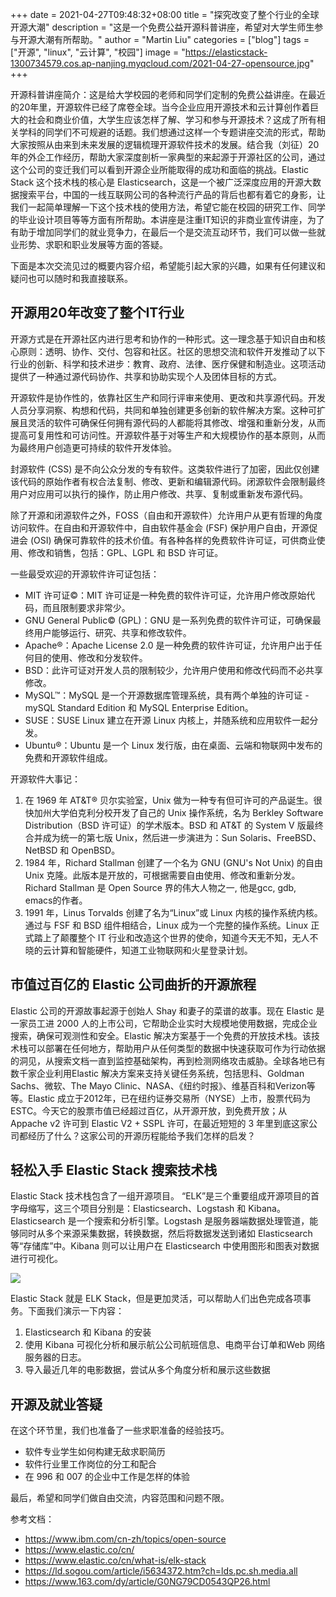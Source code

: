 +++
date = 2021-04-27T09:48:32+08:00
title = "探究改变了整个行业的全球开源大潮"
description = "这是一个免费公益开源科普讲座，希望对大学生师生参与开源大潮有所帮助。"
author = "Martin Liu"
categories = ["blog"]
tags = ["开源", "linux", "云计算", "校园"]
image = "https://elasticstack-1300734579.cos.ap-nanjing.myqcloud.com/2021-04-27-opensource.jpg"
+++

开源科普讲座简介：这是给大学校园的老师和同学们定制的免费公益讲座。在最近的20年里，开源软件已经了席卷全球。当今企业应用开源技术和云计算创作着巨大的社会和商业价值，大学生应该怎样了解、学习和参与开源技术？这成了所有相关学科的同学们不可规避的话题。我们想通过这样一个专题讲座交流的形式，帮助大家按照从由来到未来发展的逻辑梳理开源软件技术的发展。结合我（刘征）20年的外企工作经历，帮助大家深度剖析一家典型的来起源于开源社区的公司，通过这个公司的变迁我们可以看到开源企业所能取得的成功和面临的挑战。Elastic Stack 这个技术栈的核心是 Elasticsearch，这是一个被广泛深度应用的开源大数据搜索平台，中国的一线互联网公司的各种流行产品的背后也都有着它的身影，让我们一起简单理解一下这个技术栈的使用方法，希望它能在校园的研究工作、同学的毕业设计项目等等方面有所帮助。本讲座是注重IT知识的非商业宣传讲座，为了有助于增加同学们的就业竞争力，在最后一个是交流互动环节，我们可以做一些就业形势、求职和职业发展等方面的答疑。

<!--more-->

下面是本次交流见过的概要内容介绍，希望能引起大家的兴趣，如果有任何建议和疑问也可以随时和我直接联系。

## 开源用20年改变了整个IT行业

开源方式是在开源社区内进行思考和协作的一种形式。这一理念基于知识自由和核心原则：透明、协作、交付、包容和社区。社区的思想交流和软件开发推动了以下行业的创新、科学和技术进步：教育、政府、法律、医疗保健和制造业。这项活动提供了一种通过源代码协作、共享和协助实现个人及团体目标的方式。

开源软件是协作性的，依靠社区生产和同行评审来使用、更改和共享源代码。开发人员分享洞察、构想和代码，共同和单独创建更多创新的软件解决方案。这种可扩展且灵活的软件可确保任何拥有源代码的人都能将其修改、增强和重新分发，从而提高可复用性和可访问性。开源软件基于对等生产和大规模协作的基本原则，从而为最终用户创造更可持续的软件开发体验。 

封源软件 (CSS) 是不向公众分发的专有软件。这类软件进行了加密，因此仅创建该代码的原始作者有权合法复制、修改、更新和编辑源代码。闭源软件会限制最终用户对应用可以执行的操作，防止用户修改、共享、复制或重新发布源代码。

除了开源和闭源软件之外，FOSS（自由和开源软件）允许用户从更有哲理的角度访问软件。在自由和开源软件中，自由软件基金会 (FSF) 保护用户自由，开源促进会 (OSI) 确保可靠软件的技术价值。有各种各样的免费软件许可证，可供商业使用、修改和销售，包括：GPL、LGPL 和 BSD 许可证。

一些最受欢迎的开源软件许可证包括：

* MIT 许可证©：MIT 许可证是一种免费的软件许可证，允许用户修改原始代码，而且限制要求非常少。 
* GNU General Public© (GPL)：GNU 是一系列免费的软件许可证，可确保最终用户能够运行、研究、共享和修改软件。 
* Apache®：Apache License 2.0 是一种免费的软件许可证，允许用户出于任何目的使用、修改和分发软件。 
* BSD：此许可证对开发人员的限制较少，允许用户使用和修改代码而不必共享修改。
* MySQL™：MySQL 是一个开源数据库管理系统，具有两个单独的许可证 - mySQL Standard Edition 和 MySQL Enterprise Edition。
* SUSE：SUSE Linux 建立在开源 Linux 内核上，并随系统和应用软件一起分发。
* Ubuntu®：Ubuntu 是一个 Linux 发行版，由在桌面、云端和物联网中发布的免费和开源软件组成。

开源软件大事记：
1. 在 1969 年 AT&T® 贝尔实验室，Unix 做为一种专有但可许可的产品诞生。很快加州大学伯克利分校开发了自己的 Unix 操作系统，名为 Berkley Software Distribution（BSD 许可证）的学术版本。BSD 和 AT&T 的 System V 版最终合并成为统一的第七版 Unix，然后进一步演进为：Sun Solaris、FreeBSD、NetBSD 和 OpenBSD。
2. 1984 年，Richard Stallman 创建了一个名为 GNU (GNU's Not Unix) 的自由 Unix 克隆。此版本是开放的，可根据需要自由使用、修改和重新分发。Richard Stallman 是 Open Source 界的伟大人物之一, 他是gcc, gdb, emacs的作者。
3. 1991 年，Linus Torvalds 创建了名为“Linux”或 Linux 内核的操作系统内核。通过与 FSF 和 BSD 组件相结合，Linux 成为一个完整的操作系统。Linux 正式踏上了颠覆整个 IT 行业和改造这个世界的使命，知道今天无不知，无人不晓的云计算和智能硬件，知道工业物联网和火星登录计划。

## 市值过百亿的 Elastic 公司曲折的开源旅程

Elastic 公司的开源故事起源于创始人 Shay 和妻子的菜谱的故事。现在 Elastic 是一家员工进 2000 人的上市公司，它帮助企业实时大规模地使用数据，完成企业搜索，确保可观测性和安全。Elastic 解决方案基于一个免费的开放技术栈。该技术栈可以部署在任何地方，帮助用户从任何类型的数据中快速获取可作为行动依据的洞见，从搜索文档一直到监控基础架构，再到检测网络攻击威胁。全球各地已有数千家企业利用Elastic 解决方案来支持关键任务系统，包括思科、Goldman Sachs、微软、The Mayo Clinic、NASA、《纽约时报》、维基百科和Verizon等等。Elastic 成立于2012年，已在纽约证券交易所（NYSE）上市，股票代码为ESTC。今天它的股票市值已经超过百亿，从开源开放，到免费开放；从 Appache v2 许可到 Elastic V2 + SSPL 许可，在最近短短的 3 年里到底这家公司都经历了什么？这家公司的开源历程能给予我们怎样的启发？

## 轻松入手 Elastic Stack 搜索技术栈

Elastic Stack 技术栈包含了一组开源项目。 “ELK”是三个重要组成开源项目的首字母缩写，这三个项目分别是：Elasticsearch、Logstash 和 Kibana。Elasticsearch 是一个搜索和分析引擎。Logstash 是服务器端数据处理管道，能够同时从多个来源采集数据，转换数据，然后将数据发送到诸如 Elasticsearch 等“存储库”中。Kibana 则可以让用户在 Elasticsearch 中使用图形和图表对数据进行可视化。

![](https://www.elastic.co/static-res/images/elk/elk-stack-elkb-diagram.svg)

Elastic Stack 就是 ELK Stack，但是更加灵活，可以帮助人们出色完成各项事务。下面我们演示一下内容：

1. Elasticsearch 和 Kibana 的安装
2. 使用 Kibana 可视化分析和展示航公公司航班信息、电商平台订单和Web 网络服务器的日志。
3. 导入最近几年的电影数据，尝试从多个角度分析和展示这些数据


## 开源及就业答疑

在这个环节里，我们也准备了一些求职准备的经验技巧。

* 软件专业学生如何构建无敌求职简历
* 软件行业里工作岗位的分工和配合
* 在 996 和 007 的企业中工作是怎样的体验

最后，希望和同学们做自由交流，内容范围和问题不限。

参考文档：
* https://www.ibm.com/cn-zh/topics/open-source
* https://www.elastic.co/cn/
* https://www.elastic.co/cn/what-is/elk-stack
* https://ld.sogou.com/article/i5634372.htm?ch=lds.pc.sh.media.all
* https://www.163.com/dy/article/G0NG79CD0543QP26.html
